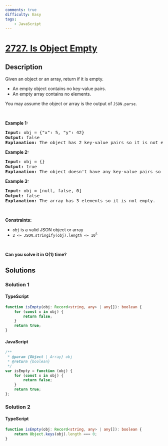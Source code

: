 ```yaml
---
comments: true
difficulty: Easy
tags:
    - JavaScript
---
```


<!-- problem:start -->

# [2727. Is Object Empty](https://leetcode.com/problems/is-object-empty)

## Description

<!-- description:start -->

<p>Given an object or an array, return if it is empty.</p>

<ul>
	<li>An empty object contains no key-value pairs.</li>
	<li>An empty array contains no elements.</li>
</ul>

<p>You may assume the object or array is the output of&nbsp;<code>JSON.parse</code>.</p>

<p>&nbsp;</p>
<p><strong class="example">Example 1:</strong></p>

<pre>
<strong>Input:</strong> obj = {&quot;x&quot;: 5, &quot;y&quot;: 42}
<strong>Output:</strong> false
<strong>Explanation:</strong> The object has 2 key-value pairs so it is not empty.
</pre>

<p><strong class="example">Example 2:</strong></p>

<pre>
<strong>Input:</strong> obj = {}
<strong>Output:</strong> true
<strong>Explanation:</strong> The object doesn&#39;t have any key-value pairs so it is empty.
</pre>

<p><strong class="example">Example 3:</strong></p>

<pre>
<strong>Input:</strong> obj = [null, false, 0]
<strong>Output:</strong> false
<strong>Explanation:</strong> The array has 3 elements so it is not empty.
</pre>

<p>&nbsp;</p>
<p><strong>Constraints:</strong></p>

<ul>
	<li><code>obj</code> is a valid JSON object or array</li>
	<li><code>2 &lt;= JSON.stringify(obj).length &lt;= 10<sup>5</sup></code></li>
</ul>

<p>&nbsp;</p>
<strong>Can you solve it in O(1) time?</strong>

<!-- description:end -->

## Solutions

<!-- solution:start -->

### Solution 1

<!-- tabs:start -->

#### TypeScript

```ts
function isEmpty(obj: Record<string, any> | any[]): boolean {
    for (const x in obj) {
        return false;
    }
    return true;
}
```

#### JavaScript

```js
/**
 * @param {Object | Array} obj
 * @return {boolean}
 */
var isEmpty = function (obj) {
    for (const x in obj) {
        return false;
    }
    return true;
};
```

<!-- tabs:end -->

<!-- solution:end -->

<!-- solution:start -->

### Solution 2

<!-- tabs:start -->

#### TypeScript

```ts
function isEmpty(obj: Record<string, any> | any[]): boolean {
    return Object.keys(obj).length === 0;
}
```

<!-- tabs:end -->

<!-- solution:end -->

<!-- problem:end -->

